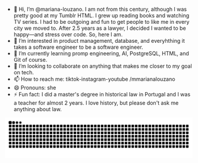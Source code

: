 - 👋 Hi, I’m @mariana-louzano. I am not from this century, although I was pretty good at my Tumblr HTML. I grew up reading books and watching TV series. I had to be outgoing and fun to get people to like me in every city we moved to. After 2.5 years as a lawyer, I decided I wanted to be happy—and stress over code. So, here I am.
- 👀 I’m interested in product management, database, and everyhthing it takes a software engineer to be a software engineer.
- 🌱 I’m currently learning promp engineering, AI, PostgreSQL, HTML, and Git of course.
- 💞️ I’m looking to collaborate on anything that makes me closer to my goal on tech.
- 📫 How to reach me: tiktok-instagram-youtube /mmarianalouzano 
- 😄 Pronouns: she
- ⚡ Fun fact: I did a master's degree in historical law in Portugal and I was a teacher for almost 2 years. I love history, but please don't ask me anything about law.
  
<img src="https://raw.githubusercontent.com/mariana-louzano/mariana-louzano/output/snake.svg" alt="Snake animation" />

###


<!---
mariana-louzano/mariana-louzano is a ✨ special ✨ repository because its `README.md` (this file) appears on your GitHub profile.
You can click the Preview link to take a look at your changes.
--->
